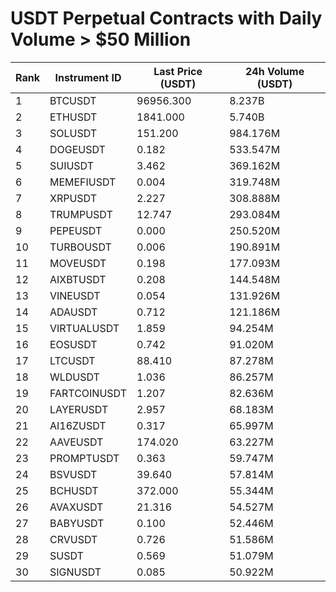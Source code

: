 # USDT Perpetual Contracts with Daily Volume > $50 Million

| Rank | Instrument ID | Last Price (USDT) | 24h Volume (USDT) |
|------|---------------|-------------------|-------------------|
| 1 | BTCUSDT | 96956.300 | 8.237B |
| 2 | ETHUSDT | 1841.000 | 5.740B |
| 3 | SOLUSDT | 151.200 | 984.176M |
| 4 | DOGEUSDT | 0.182 | 533.547M |
| 5 | SUIUSDT | 3.462 | 369.162M |
| 6 | MEMEFIUSDT | 0.004 | 319.748M |
| 7 | XRPUSDT | 2.227 | 308.888M |
| 8 | TRUMPUSDT | 12.747 | 293.084M |
| 9 | PEPEUSDT | 0.000 | 250.520M |
| 10 | TURBOUSDT | 0.006 | 190.891M |
| 11 | MOVEUSDT | 0.198 | 177.093M |
| 12 | AIXBTUSDT | 0.208 | 144.548M |
| 13 | VINEUSDT | 0.054 | 131.926M |
| 14 | ADAUSDT | 0.712 | 121.186M |
| 15 | VIRTUALUSDT | 1.859 | 94.254M |
| 16 | EOSUSDT | 0.742 | 91.020M |
| 17 | LTCUSDT | 88.410 | 87.278M |
| 18 | WLDUSDT | 1.036 | 86.257M |
| 19 | FARTCOINUSDT | 1.207 | 82.636M |
| 20 | LAYERUSDT | 2.957 | 68.183M |
| 21 | AI16ZUSDT | 0.317 | 65.997M |
| 22 | AAVEUSDT | 174.020 | 63.227M |
| 23 | PROMPTUSDT | 0.363 | 59.747M |
| 24 | BSVUSDT | 39.640 | 57.814M |
| 25 | BCHUSDT | 372.000 | 55.344M |
| 26 | AVAXUSDT | 21.316 | 54.527M |
| 27 | BABYUSDT | 0.100 | 52.446M |
| 28 | CRVUSDT | 0.726 | 51.586M |
| 29 | SUSDT | 0.569 | 51.079M |
| 30 | SIGNUSDT | 0.085 | 50.922M |
